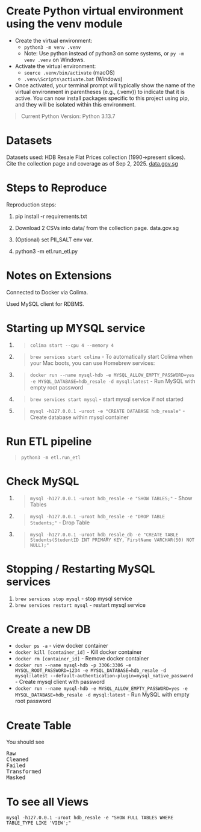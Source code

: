 # Create Python virtual environment using the venv module

- Create the virtual environment:
  - `python3 -m venv .venv`
  - Note: Use python instead of python3 on some systems, or `py -m venv .venv` on Windows.
- Activate the virtual environment:
  - `source .venv/bin/activate` (macOS)
  - `.venv\Scripts\activate.bat` (Windows)
- Once activated, your terminal prompt will typically show the name of the virtual environment in parentheses (e.g., (.venv)) to indicate that it is active. You can now install packages specific to this project using pip, and they will be isolated within this environment.

> Current Python Version: Python 3.13.7

# Datasets

Datasets used: HDB Resale Flat Prices collection (1990→present slices). Cite the collection page and coverage as of Sep 2, 2025.
[data.gov.sg](https://data.gov.sg/collections/189/view)

# Steps to Reproduce

Reproduction steps:

1. pip install -r requirements.txt

2. Download 2 CSVs into data/ from the collection page. data.gov.sg

3. (Optional) set PII_SALT env var.

4. python3 -m etl.run_etl.py

# Notes on Extensions

Connected to Docker via Colima.

Used MySQL client for RDBMS.

# Starting up MYSQL service

1. > <code>colima start --cpu 4 --memory 4</code>
2. > <code>brew services start colima</code> - To automatically start Colima when your Mac boots, you can use Homebrew services:
3. > <code>docker run --name mysql-hdb -e MYSQL_ALLOW_EMPTY_PASSWORD=yes -e MYSQL_DATABASE=hdb_resale -d mysql:latest</code> - Run MySQL with empty root password
4. > <code>brew services start mysql</code> - start mysql service if not started
5. > <code>mysql -h127.0.0.1 -uroot -e "CREATE DATABASE hdb_resale"</code> - Create database within mysql container

# Run ETL pipeline

> <code>python3 -m etl.run_etl</code>

# Check MySQL

1. > <code>mysql -h127.0.0.1 -uroot hdb_resale -e "SHOW TABLES;"</code> - Show Tables
2. > <code>mysql -h127.0.0.1 -uroot hdb_resale -e "DROP TABLE Students;"</code> - Drop Table
3. > <code>mysql -h127.0.0.1 -uroot hdb_resale_db -e "CREATE TABLE Students(StudentID INT PRIMARY KEY, FirstName VARCHAR(50) NOT NULL);"</code>

# Stopping / Restarting MySQL services

1. `brew services stop mysql` - stop mysql service
2. `brew services restart mysql` - restart mysql service

# Create a new DB

- `docker ps -a` - view docker container
- `docker kill [container_id]` - Kill docker container
- `docker rm [container_id]` - Remove docker container
- `docker run --name mysql-hdb -p 3306:3306 -e MYSQL_ROOT_PASSWORD=1234 -e MYSQL_DATABASE=hdb_resale -d mysql:latest --default-authentication-plugin=mysql_native_password` - Create mysql client with password
- `docker run --name mysql-hdb -e MYSQL_ALLOW_EMPTY_PASSWORD=yes -e MYSQL_DATABASE=hdb_resale -d mysql:latest` - Run MySQL with empty root password

# Create Table

You should see

<pre>
Raw
Cleaned
Failed
Transformed
Masked
</pre>

# To see all Views

`mysql -h127.0.0.1 -uroot hdb_resale -e "SHOW FULL TABLES WHERE TABLE_TYPE LIKE 'VIEW';"`
